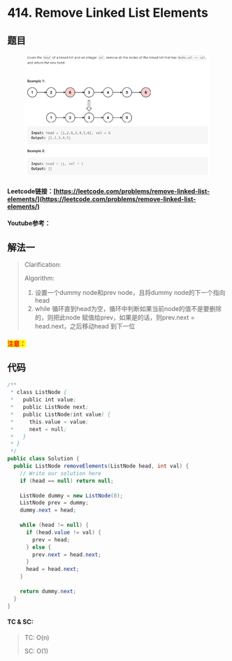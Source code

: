 # 414. Remove Linked List Elements

## 题目

<figure><img src="../../.gitbook/assets/image (8).png" alt=""><figcaption></figcaption></figure>

#### Leetcode链接：[https://leetcode.com/problems/remove-linked-list-elements/](https://leetcode.com/problems/remove-linked-list-elements/)

#### Youtube参考：

## 解法一

> Clarification:&#x20;
>
> Algorithm:&#x20;
>
> 1. 设置一个dummy node和prev node，且将dummy node的下一个指向head
> 2. while 循环直到head为空，循环中判断如果当前node的值不是要删除的，则把此node 赋值给prev，如果是的话，则prev.next = head.next，之后移动head 到下一位

#### <mark style="color:red;">注意：</mark>

## 代码

```java
/**
 * class ListNode {
 *   public int value;
 *   public ListNode next;
 *   public ListNode(int value) {
 *     this.value = value;
 *     next = null;
 *   }
 * }
 */
public class Solution {
  public ListNode removeElements(ListNode head, int val) {
    // Write our solution here 
    if (head == null) return null;
    
    ListNode dummy = new ListNode(0);
    ListNode prev = dummy;
    dummy.next = head;

    while (head != null) {
      if (head.value != val) {
        prev = head;
      } else {
        prev.next = head.next;
      }
      head = head.next;
    }

    return dummy.next;
  }
}

```

#### TC & SC:&#x20;

> TC: O(n)
>
> SC: O(1)
